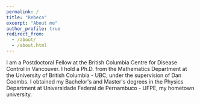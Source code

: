 ```yaml
---
permalink: /
title: "Rebeca"
excerpt: "About me"
author_profile: true
redirect_from: 
  - /about/
  - /about.html
---
```


I am a Postdoctoral Fellow at the British Columbia Centre for Disease Control in Vancouver. I hold a Ph.D. from the Mathematics Department at the University of British Columbia - UBC, under the supervision of Dan Coombs. I obtained my Bachelor's and Master's degrees in the Physics Department at Universidade Federal de Pernambuco - UFPE, my hometown university. 
